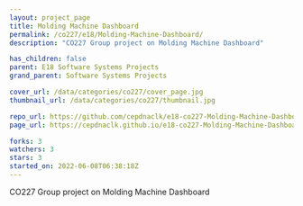 ```yaml
---
layout: project_page
title: Molding Machine Dashboard
permalink: /co227/e18/Molding-Machine-Dashboard/
description: "CO227 Group project on Molding Machine Dashboard"

has_children: false
parent: E18 Software Systems Projects
grand_parent: Software Systems Projects

cover_url: /data/categories/co227/cover_page.jpg
thumbnail_url: /data/categories/co227/thumbnail.jpg

repo_url: https://github.com/cepdnaclk/e18-co227-Molding-Machine-Dashboard
page_url: https://cepdnaclk.github.io/e18-co227-Molding-Machine-Dashboard

forks: 3
watchers: 3
stars: 3
started_on: 2022-06-08T06:38:18Z
---
```

CO227 Group project on Molding Machine Dashboard

